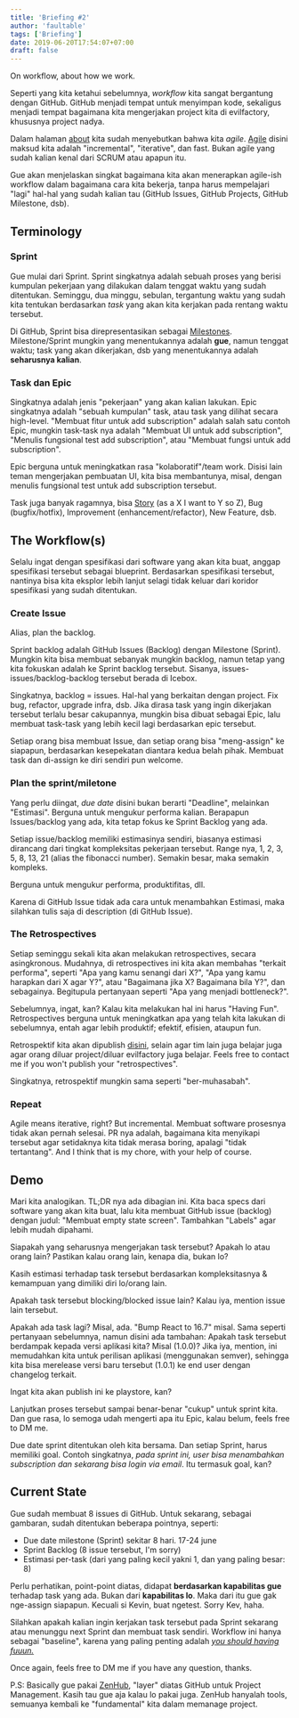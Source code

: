 ```yaml
---
title: 'Briefing #2'
author: 'faultable'
tags: ['Briefing']
date: 2019-06-20T17:54:07+07:00
draft: false
---
```


On workflow, about how we work.

<!--more-->

Seperti yang kita ketahui sebelumnya, _workflow_ kita sangat bergantung dengan GitHub. GitHub
menjadi tempat untuk menyimpan kode, sekaligus menjadi tempat bagaimana kita mengerjakan project
kita di evilfactory, khususnya project nadya.

Dalam halaman [about](/about) kita sudah menyebutkan bahwa kita _agile_.
[Agile](https://en.wikipedia.org/wiki/Agile_software_development) disini maksud kita adalah
"incremental", "iterative", dan fast. Bukan agile yang sudah kalian kenal dari SCRUM atau apapun itu.

Gue akan menjelaskan singkat bagaimana kita akan menerapkan agile-ish workflow dalam bagaimana cara kita
bekerja, tanpa harus mempelajari "lagi" hal-hal yang sudah kalian tau (GitHub Issues, GitHub
Projects, GitHub Milestone, dsb).

## Terminology

### Sprint

Gue mulai dari Sprint. Sprint singkatnya adalah sebuah proses yang berisi kumpulan pekerjaan yang dilakukan dalam
tenggat waktu yang sudah ditentukan. Seminggu, dua minggu, sebulan, tergantung waktu yang sudah kita
tentukan berdasarkan _task_ yang akan kita kerjakan pada rentang waktu tersebut.

Di GitHub, Sprint bisa direpresentasikan sebagai [Milestones](https://github.com/evilfactorylabs/nadya/milestones).
Milestone/Sprint mungkin yang menentukannya adalah **gue**, namun tenggat waktu; task yang
akan dikerjakan, dsb yang menentukannya adalah **seharusnya kalian**.

### Task dan Epic

Singkatnya adalah jenis "pekerjaan" yang akan kalian lakukan. Epic singkatnya adalah "sebuah
kumpulan" task, atau task yang dilihat secara high-level. "Membuat fitur untuk add subscription"
adalah salah satu contoh Epic, mungkin task-task nya adalah "Membuat UI untuk add subscription",
"Menulis fungsional test add subscription", atau "Membuat fungsi untuk add subscription".

Epic berguna untuk meningkatkan rasa "kolaboratif"/team work. Disisi lain teman mengerjakan
pembuatan UI, kita bisa membantunya, misal, dengan menulis fungsional test untuk add subscription
tersebut.

Task juga banyak ragamnya, bisa [Story](https://en.wikipedia.org/wiki/User_story)
(as a X I want to Y so Z), Bug (bugfix/hotfix), Improvement (enhancement/refactor), New Feature, dsb.

## The Workflow(s)

Selalu ingat dengan spesifikasi dari software yang akan kita buat, anggap spesifikasi tersebut
sebagai blueprint. Berdasarkan spesifikasi tersebut, nantinya bisa kita eksplor lebih lanjut selagi
tidak keluar dari koridor spesifikasi yang sudah ditentukan.

### Create Issue

Alias, plan the backlog.

Sprint backlog adalah GitHub Issues (Backlog) dengan Milestone (Sprint). Mungkin kita bisa membuat sebanyak
mungkin backlog, namun tetap yang kita fokuskan adalah ke Sprint backlog tersebut. Sisanya,
issues-issues/backlog-backlog tersebut berada di Icebox.

Singkatnya, backlog = issues. Hal-hal yang berkaitan dengan project. Fix bug, refactor, upgrade
infra, dsb. Jika dirasa task yang ingin dikerjakan tersebut terlalu besar cakupannya, mungkin bisa
dibuat sebagai Epic, lalu membuat task-task yang lebih kecil lagi berdasarkan epic tersebut.

Setiap orang bisa membuat Issue, dan setiap orang bisa "meng-assign" ke siapapun, berdasarkan
kesepekatan diantara kedua belah pihak. Membuat task dan di-assign ke diri sendiri pun welcome.

### Plan the sprint/miletone

Yang perlu diingat, _due date_ disini bukan berarti "Deadline", melainkan "Estimasi". Berguna untuk
mengukur performa kalian. Berapapun Issues/backlog yang ada, kita tetap fokus ke Sprint Backlog yang
ada.

Setiap issue/backlog memiliki estimasinya sendiri, biasanya estimasi dirancang dari tingkat
kompleksitas pekerjaan tersebut. Range nya, 1, 2, 3, 5, 8, 13, 21 (alias the fibonacci number).
Semakin besar, maka semakin kompleks.

Berguna untuk mengukur performa, produktifitas, dll.

Karena di GitHub Issue tidak ada cara untuk menambahkan Estimasi, maka silahkan tulis saja di
description (di GitHub Issue).

### The Retrospectives

Setiap seminggu sekali kita akan melakukan retrospectives, secara asingkronous. Mudahnya,
di retrospectives ini kita akan membahas "terkait performa", seperti "Apa yang kamu senangi dari
X?", "Apa yang kamu harapkan dari X agar Y?", atau "Bagaimana jika X? Bagaimana bila Y?", dan
sebagainya. Begitupula pertanyaan seperti "Apa yang menjadi bottleneck?".

Sebelumnya, ingat, kan? Kalau kita melakukan hal ini harus "Having Fun". Retrospectives berguna
untuk meningkatkan apa yang telah kita lakukan di sebelumnya, entah agar lebih produktif; efektif,
efisien, ataupun fun.

Retrospektif kita akan dipublish [disini](/tags/retrospectives), selain agar tim lain juga belajar
juga agar orang diluar project/diluar evilfactory juga belajar. Feels free to contact me if you
won't publish your "retrospectives".

Singkatnya, retrospektif mungkin sama seperti "ber-muhasabah".

### Repeat

Agile means iterative, right? But incremental. Membuat software prosesnya tidak akan pernah selesai.
PR nya adalah, bagaimana kita menyikapi tersebut agar setidaknya kita tidak merasa boring, apalagi
"tidak tertantang". And I think that is my chore, with your help of course.

## Demo

Mari kita analogikan. TL;DR nya ada dibagian ini. Kita baca specs dari software yang akan kita buat,
lalu kita membuat GitHub issue (backlog) dengan judul: "Membuat empty state screen". Tambahkan
"Labels" agar lebih mudah dipahami.

Siapakah yang seharusnya mengerjakan task tersebut? Apakah lo atau orang lain? Pastikan kalau orang lain,
kenapa dia, bukan lo?

Kasih estimasi terhadap task tersebut berdasarkan kompleksitasnya & kemampuan yang dimiliki diri
lo/orang lain.

Apakah task tersebut blocking/blocked issue lain? Kalau iya, mention issue lain tersebut.

Apakah ada task lagi? Misal, ada. "Bump React to 16.7" misal. Sama seperti pertanyaan sebelumnya,
namun disini ada tambahan: Apakah task tersebut berdampak kepada versi aplikasi kita? Misal (1.0.0)?
Jika iya, mention, ini memudahkan kita untuk perilisan aplikasi (menggunakan semver), sehingga kita
bisa merelease versi baru tersebut (1.0.1) ke end user dengan changelog terkait.

Ingat kita akan publish ini ke playstore, kan?

Lanjutkan proses tersebut sampai benar-benar "cukup" untuk sprint kita. Dan gue rasa, lo semoga udah
mengerti apa itu Epic, kalau belum, feels free to DM me.

Due date sprint ditentukan oleh kita bersama. Dan setiap Sprint, harus memiliki goal. Contoh
singkatnya, _pada sprint ini, user bisa menambahkan subscription dan sekarang bisa login via email_. Itu termasuk goal, kan?

## Current State

Gue sudah membuat 8 issues di GitHub. Untuk sekarang, sebagai gambaran, sudah ditentukan beberapa
pointnya, seperti:

- Due date milestone (Sprint) sekitar 8 hari. 17-24 june
- Sprint Backlog (8 issue tersebut, I'm sorry)
- Estimasi per-task (dari yang paling kecil yakni 1, dan yang paling besar: 8)

Perlu perhatikan, point-point diatas, didapat **berdasarkan kapabilitas gue** terhadap task yang ada. Bukan dari
**kapabilitas lo**. Maka dari itu gue gak nge-assign siapapun. Kecuali si Kevin, buat ngetest. Sorry Kev,
haha.

Silahkan apakah kalian ingin kerjakan task tersebut pada Sprint sekarang atau menunggu next Sprint
dan membuat task sendiri. Workflow ini hanya sebagai "baseline", karena yang paling penting adalah
_[you should having
fuuun.](https://open.spotify.com/track/4wsMIV7XbRRmvMtqNAnY4k?si=I5ZUwW13RR2njZjDPdbUcg)_

Once again, feels free to DM me if you have any question, thanks.

P.S: Basically gue pakai [ZenHub](https://zenhub.com), "layer" diatas GitHub untuk Project
Management. Kasih tau gue aja kalau lo pakai juga. ZenHub hanyalah tools, semuanya kembali ke
"fundamental" kita dalam memanage project.
